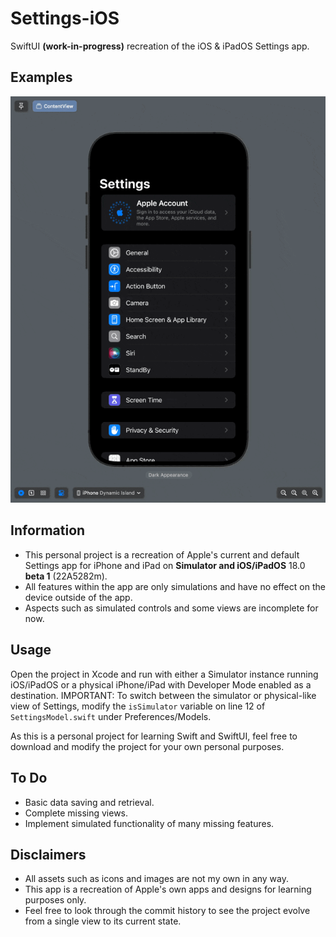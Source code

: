 #  Settings-iOS
SwiftUI **(work-in-progress)** recreation of the iOS & iPadOS Settings app.

## Examples
![A GIF displaying the project's Settings app on different devices including a Dynamic Island iPhone, iPhone with Touch ID, and an 11-inch iPad.](Assets/Settings.gif)

## Information
- This personal project is a recreation of Apple's current and default Settings app for iPhone and iPad on **Simulator and iOS/iPadOS** 18.0 **beta 1** (22A5282m).
- All features within the app are only simulations and have no effect on the device outside of the app.
- Aspects such as simulated controls and some views are incomplete for now.

## Usage
Open the project in Xcode and run with either a Simulator instance running iOS/iPadOS or a physical iPhone/iPad with Developer Mode enabled as a destination.
IMPORTANT: To switch between the simulator or physical-like view of Settings, modify the `isSimulator` variable on line 12 of `SettingsModel.swift` under Preferences/Models.

As this is a personal project for learning Swift and SwiftUI, feel free to download and modify the project for your own personal purposes.

## To Do
- Basic data saving and retrieval.
- Complete missing views.
- Implement simulated functionality of many missing features.

## Disclaimers
- All assets such as icons and images are not my own in any way.
- This app is a recreation of Apple's own apps and designs for learning purposes only.
- Feel free to look through the commit history to see the project evolve from a single view to its current state.
